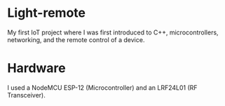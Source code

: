 # Light-remote
My first IoT project where I was first introduced to C++, microcontrollers, networking, and the remote control of a device.
# Hardware
I used a NodeMCU ESP-12 (Microcontroller) and an LRF24L01 (RF Transceiver).
